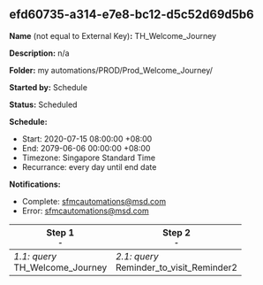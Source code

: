 ## efd60735-a314-e7e8-bc12-d5c52d69d5b6

**Name** (not equal to External Key)**:** TH_Welcome_Journey

**Description:** n/a

**Folder:** my automations/PROD/Prod_Welcome_Journey/

**Started by:** Schedule

**Status:** Scheduled

**Schedule:**

* Start: 2020-07-15 08:00:00 +08:00
* End: 2079-06-06 00:00:00 +08:00
* Timezone: Singapore Standard Time
* Recurrance: every day until end date

**Notifications:**

* Complete: sfmcautomations@msd.com
* Error: sfmcautomations@msd.com

| Step 1<br>_<small>-</small>_ | Step 2<br>_<small>-</small>_ |
| --- | --- |
| _1.1: query_<br>TH_Welcome_Journey | _2.1: query_<br>Reminder_to_visit_Reminder2 |
